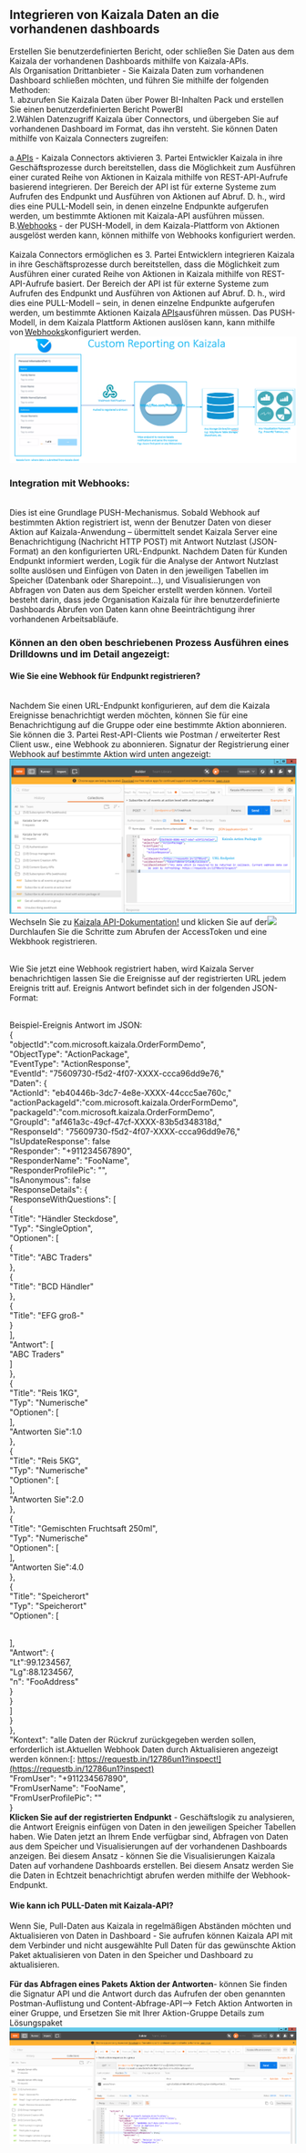 ## <a name="integrating-kaizala-data-to-your-existing-dashboards"></a>Integrieren von Kaizala Daten an die vorhandenen dashboards

Erstellen Sie benutzerdefinierten Bericht, oder schließen Sie Daten aus dem Kaizala der vorhandenen Dashboards mithilfe von Kaizala-APIs. 
<br>Als Organisation Drittanbieter - Sie Kaizala Daten zum vorhandenen Dashboard schließen möchten, und führen Sie mithilfe der folgenden Methoden:
<br>1. abzurufen Sie Kaizala Daten über Power BI-Inhalten Pack und erstellen Sie einen benutzerdefinierten Bericht PowerBI
<br>2.Wählen Datenzugriff Kaizala über Connectors, und übergeben Sie auf vorhandenen Dashboard im Format, das ihn versteht. Sie können Daten mithilfe von Kaizala Connecters zugreifen:  
<br>a.[APIs](https://docs.microsoft.com/en-us/kaizala/connectors/api) - Kaizala Connectors aktivieren 3. Partei Entwickler Kaizala in ihre Geschäftsprozesse durch bereitstellen, dass die Möglichkeit zum Ausführen einer curated Reihe von Aktionen in Kaizala mithilfe von REST-API-Aufrufe basierend integrieren. Der Bereich der API ist für externe Systeme zum Aufrufen des Endpunkt und Ausführen von Aktionen auf Abruf. D. h., wird dies eine PULL-Modell sein, in denen einzelne Endpunkte aufgerufen werden, um bestimmte Aktionen mit Kaizala-API ausführen müssen. 
<br>B.[Webhooks](https://docs.microsoft.com/en-us/kaizala/connectors/webhooks) - der PUSH-Modell, in dem Kaizala-Plattform von Aktionen ausgelöst werden kann, können mithilfe von Webhooks konfiguriert werden.  
<br> Kaizala Connectors ermöglichen es 3. Partei Entwicklern integrieren Kaizala in ihre Geschäftsprozesse durch bereitstellen, dass die Möglichkeit zum Ausführen einer curated Reihe von Aktionen in Kaizala mithilfe von REST-API-Aufrufe basiert. Der Bereich der API ist für externe Systeme zum Aufrufen des Endpunkt und Ausführen von Aktionen auf Abruf. D. h., wird dies eine PULL-Modell – sein, in denen einzelne Endpunkte aufgerufen werden, um bestimmte Aktionen Kaizala [APIs](https://docs.microsoft.com/en-us/kaizala/connectors/api)ausführen müssen. Das PUSH-Modell, in dem Kaizala Plattform Aktionen auslösen kann, kann mithilfe von [Webhooks](https://docs.microsoft.com/en-us/kaizala/connectors/webhooks)konfiguriert werden. 
![](Images/GetImage.png)
### <a name="integration-using-webhooks"></a>Integration mit Webhooks: 
<br>Dies ist eine Grundlage PUSH-Mechanismus. Sobald Webhook auf bestimmten Aktion registriert ist, wenn der Benutzer Daten von dieser Aktion auf Kaizala-Anwendung – übermittelt sendet Kaizala Server eine Benachrichtigung (Nachricht HTTP POST) mit Antwort Nutzlast (JSON-Format) an den konfigurierten URL-Endpunkt. Nachdem Daten für Kunden Endpunkt informiert werden, Logik für die Analyse der Antwort Nutzlast sollte auslösen und Einfügen von Daten in den jeweiligen Tabellen im Speicher (Datenbank oder Sharepoint...), und Visualisierungen von Abfragen von Daten aus dem Speicher erstellt werden können. Vorteil besteht darin, dass jede Organisation Kaizala für ihre benutzerdefinierte Dashboards Abrufen von Daten kann ohne Beeinträchtigung ihrer vorhandenen Arbeitsabläufe. 
### <a name="lets-drill-down-in-to-the-above-process-and-see-it-in-detail"></a>Können an den oben beschriebenen Prozess Ausführen eines Drilldowns und im Detail angezeigt: 
#### <a name="how-to-register-a-webhook-on-endpoint"></a>Wie Sie eine Webhook für Endpunkt registrieren? 
<br> Nachdem Sie einen URL-Endpunkt konfigurieren, auf dem die Kaizala Ereignisse benachrichtigt werden möchten, können Sie für eine Benachrichtigung auf die Gruppe oder eine bestimmte Aktion abonnieren. Sie können die 3. Partei Rest-API-Clients wie Postman / erweiterter Rest Client usw., eine Webhook zu abonnieren. Signatur der Registrierung einer Webhook auf bestimmte Aktion wird unten angezeigt:![](Images/GetImage_2.png)
<br>Wechseln Sie zu [Kaizala API-Dokumentation!](https://docs.microsoft.com/en-us/kaizala/connectors/api) und klicken Sie auf der![](Images/GetImage%20_1.png)
<br>Durchlaufen Sie die Schritte zum Abrufen der AccessToken und eine Wekbhook registrieren. 
 
<br>Wie Sie jetzt eine Webhook registriert haben, wird Kaizala Server benachrichtigen lassen Sie die Ereignisse auf der registrierten URL jedem Ereignis tritt auf. Ereignis Antwort befindet sich in der folgenden JSON-Format: 
 
<br> Beispiel-Ereignis Antwort im JSON:
<br> {   
<br> "objectId":"com.microsoft.kaizala.OrderFormDemo",
<br> "ObjectType": "ActionPackage",
<br> "EventType": "ActionResponse",
<br> "EventId": "75609730-f5d2-4f07-XXXX-ccca96dd9e76,"
<br>"Daten": {   
<br> "ActionId": "eb40446b-3dc7-4e8e-XXXX-44ccc5ae760c,"
<br> "actionPackageId":"com.microsoft.kaizala.OrderFormDemo",
<br> "packageId":"com.microsoft.kaizala.OrderFormDemo",
<br> "GroupId": "af461a3c-49cf-47cf-XXXX-83b5d348318d,"
<br> "ResponseId": "75609730-f5d2-4f07-XXXX-ccca96dd9e76,"
<br> "IsUpdateResponse": false
<br> "Responder": "+911234567890",
<br> "ResponderName": "FooName",
<br> "ResponderProfilePic": "",
<br> "IsAnonymous": false
<br> "ResponseDetails": {   
<br> "ResponseWithQuestions": [   
<br> {   
<br>"Title": "Händler Steckdose",
<br>"Typ": "SingleOption",
<br> "Optionen": [   
<br>{   
<br> "Title": "ABC Traders"
<br>},
<br> {   
<br>"Title": "BCD Händler"
<br>},
<br>{   
<br>"Title": "EFG groß-"
<br>}
<br>],
<br> "Antwort": [   
<br>"ABC Traders"
<br>]
<br> },
<br> {   
<br> "Title": "Reis 1KG",
<br> "Typ": "Numerische"
<br>"Optionen": [   
<br> ],
<br> "Antworten Sie":1.0
<br>},
<br> {   
<br>"Title": "Reis 5KG",
<br> "Typ": "Numerische"
<br>"Optionen": [   
<br>],
<br> "Antworten Sie":2.0
<br> },
<br> {   
<br> "Title": "Gemischten Fruchtsaft 250ml",
<br> "Typ": "Numerische"
<br> "Optionen": [   
<br> ],
<br> "Antworten Sie":4.0
<br> },
<br> {   
<br> "Title": "Speicherort"
<br> "Typ": "Speicherort"
<br>"Optionen": [   
 
<br> ],
<br> "Antwort": {   
<br> "Lt":99.1234567,
<br>"Lg":88.1234567,
<br> "n": "FooAddress"
<br>}
<br>}
<br> ]
<br> }
<br> },
<br> "Kontext": "alle Daten der Rückruf zurückgegeben werden sollen, erforderlich ist.Aktuellen Webhook Daten durch Aktualisieren angezeigt werden können:[: https://requestb.in/12786un1?inspect!](https://requestb.in/12786un1?inspect)
<br> "FromUser": "+911234567890",
<br> "FromUserName": "FooName",
<br>"FromUserProfilePic": ""
<br> }
<br> **Klicken Sie auf der registrierten Endpunkt** - Geschäftslogik zu analysieren, die Antwort Ereignis einfügen von Daten in den jeweiligen Speicher Tabellen haben. Wie Daten jetzt an Ihrem Ende verfügbar sind, Abfragen von Daten aus dem Speicher und Visualisierungen auf der vorhandenen Dashboards anzeigen. Bei diesem Ansatz - können Sie die Visualisierungen Kaizala Daten auf vorhandene Dashboards erstellen. Bei diesem Ansatz werden Sie die Daten in Echtzeit benachrichtigt abrufen werden mithilfe der Webhook-Endpunkt.  
#### <a name="how-to-pull-data-using-kaizala-apis"></a>Wie kann ich PULL-Daten mit Kaizala-API? 
Wenn Sie, Pull-Daten aus Kaizala in regelmäßigen Abständen möchten und Aktualisieren von Daten in Dashboard - Sie aufrufen können Kaizala API mit dem Verbinder und nicht ausgewählte Pull Daten für das gewünschte Aktion Paket aktualisieren von Daten in den Speicher und Dashboard zu aktualisieren. 
<br><br>
**Für das Abfragen eines Pakets Aktion der Antworten**- können Sie finden die Signatur API und die Antwort durch das Aufrufen der oben genannten Postman-Auflistung und Content-Abfrage-API--> Fetch Aktion Antworten in einer Gruppe, und Ersetzen Sie mit Ihrer Aktion-Gruppe Details zum Lösungspaket <br>
![](Images/GetImage_3.png)
